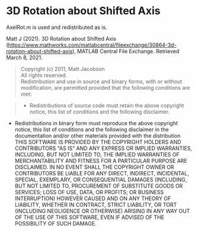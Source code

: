# 3D Rotation about Shifted Axis
AxelRot.m is used and redistributed as is.

Matt J (2021). 3D Rotation about Shifted Axis (https://www.mathworks.com/matlabcentral/fileexchange/30864-3d-rotation-about-shifted-axis), MATLAB Central File Exchange. Retrieved March 8, 2021.

>Copyright (c) 2011, Matt Jacobson</br>
All rights reserved.</br>
Redistribution and use in source and binary forms, with or without modification, are permitted provided that the following conditions are met:

>* Redistributions of source code must retain the above copyright notice, this list of conditions and the following disclaimer.
* Redistributions in binary form must reproduce the above copyright notice, this list of conditions and the following disclaimer in the documentation and/or other materials provided with the distribution</br>
THIS SOFTWARE IS PROVIDED BY THE COPYRIGHT HOLDERS AND CONTRIBUTORS "AS IS" AND ANY EXPRESS OR IMPLIED WARRANTIES, INCLUDING, BUT NOT LIMITED TO, THE IMPLIED WARRANTIES OF MERCHANTABILITY AND FITNESS FOR A PARTICULAR PURPOSE ARE DISCLAIMED. IN NO EVENT SHALL THE COPYRIGHT OWNER OR CONTRIBUTORS BE LIABLE FOR ANY DIRECT, INDIRECT, INCIDENTAL, SPECIAL, EXEMPLARY, OR CONSEQUENTIAL DAMAGES (INCLUDING, BUT NOT LIMITED TO, PROCUREMENT OF SUBSTITUTE GOODS OR SERVICES; LOSS OF USE, DATA, OR PROFITS; OR BUSINESS INTERRUPTION) HOWEVER CAUSED AND ON ANY THEORY OF LIABILITY, WHETHER IN CONTRACT, STRICT LIABILITY, OR TORT (INCLUDING NEGLIGENCE OR OTHERWISE) ARISING IN ANY WAY OUT OF THE USE OF THIS SOFTWARE, EVEN IF ADVISED OF THE POSSIBILITY OF SUCH DAMAGE.